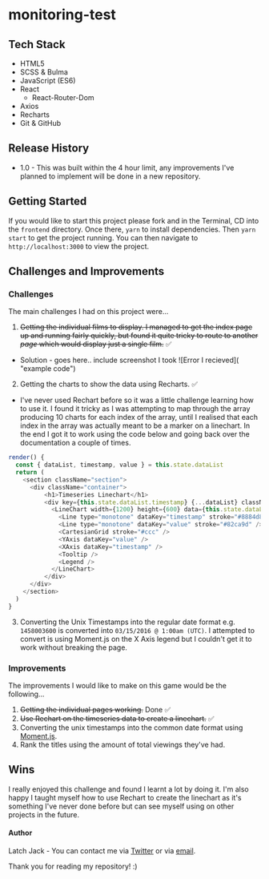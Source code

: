 # monitoring-test

## Tech Stack
+ HTML5
+ SCSS & Bulma
+ JavaScript (ES6)
+ React
  + React-Router-Dom
+ Axios
+ Recharts
+ Git & GitHub

## Release History

+ 1.0 - This was built within the 4 hour limit, any improvements I've planned to implement will be done in a new repository.

## Getting Started
If you would like to start this project please fork and in the Terminal, CD into the `frontend` directory. Once there, `yarn` to install dependencies. Then `yarn start` to get the project running. You can then navigate to `http://localhost:3000` to view the project.

## Challenges and Improvements

### Challenges
The main challenges I had on this project were...
1. ~~Getting the individual films to display. I managed to get the index page up and running fairly quickly, but found it quite tricky to route to another *page* which would display just a single film.~~ ✅
  * Solution - goes here.. include screenshot I took
  ![Error I recieved]( "example code")
2. Getting the charts to show the data using Recharts. ✅
  * I've never used Rechart before so it was a little challenge learning how to use it. I found it tricky as I was attempting to map through the array producing 10 charts for each index of the array, until I realised that each index in the array was actually meant to be a marker on a linechart. In the end I got it to work using the code below and going back over the documentation a couple of times.
  ```js
  render() {
    const { dataList, timestamp, value } = this.state.dataList
    return (
      <section className="section">
        <div className="container">
            <h1>Timeseries Linechart</h1>
            <div key={this.state.dataList.timestamp} {...dataList} className="columns is-mobile is-multiline chartDiv">
              <LineChart width={1200} height={600} data={this.state.dataList} margin={{ top: 30, right: 30, left: 40, bottom: 30 }}>
                <Line type="monotone" dataKey="timestamp" stroke="#8884d8" />
                <Line type="monotone" dataKey="value" stroke="#82ca9d" />
                <CartesianGrid stroke="#ccc" />
                <YAxis dataKey="value" />
                <XAxis dataKey="timestamp" />
                <Tooltip />
                <Legend />
              </LineChart>
            </div>
        </div>
      </section>
    )
  }
  ```
3. Converting the Unix Timestamps into the regular date format e.g. `1458003600` is converted into `03/15/2016 @ 1:00am (UTC)`. I attempted to convert is using Moment.js on the X Axis legend but I couldn't get it to work without breaking the page.


### Improvements
The improvements I would like to make on this game would be the following...
1. ~~Getting the individual pages working.~~ Done ✅
2. ~~Use Rechart on the timeseries data to create a linechart.~~ ✅
3. Converting the unix timestamps into the common date format using [Moment.js](https://momentjs.com/).
4. Rank the titles using the amount of total viewings they've had.

## Wins
I really enjoyed this challenge and found I learnt a lot by doing it. I'm also happy I taught myself how to use Rechart to create the linechart as it's something I've never done before but can see myself using on other projects in the future.

#### Author
Latch Jack - You can contact me via [Twitter](https://twitter.com/LatchCodes "My twitter profile") or via [email](mailto:latch.jack@gmail.com "my email").

Thank you for reading my repository! :)